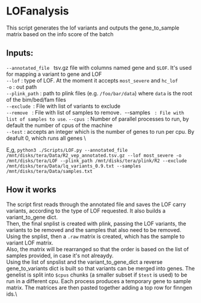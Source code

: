 # LOFanalysis

This script generates the lof variants and outputs the gene_to_sample matrix based on the info score of the batch

## Inputs:
`--annotated_file ` tsv.gz file with columns named gene and `$LOF`. It's used for mapping a variant to gene and LOF\
`--lof` : type of LOF. At the moment it accepts `most_severe` and `hc_lof`\
`-o` : out path\
`--plink_path` : path to plink files (e.g. `/foo/bar/data`) where `data` is the root of the bim/bed/fam files\
`--exclude `: File with list of variants to exclude\
`--remove ` : File with list of samples to remove`.
`--samples ` : File with list of samples to use`.
`--cpus `: Number of parallel processes to run, by default the number of cpus of the machine\
`--test`  : accepts an integer which is the number of genes to run per cpu. By deafult 0, which runs all genes \

E,g, `python3 ./Scripts/LOF.py --annotated_file /mnt/disks/tera/Data/R2_vep_annotated.tsv.gz --lof most_severe -o /mnt/disks/tera/LOF --plink_path /mnt/disks/tera/plink/R2 --exclude /mnt/disks/tera/Data/lq_variants_0.9.txt --samples /mnt/disks/tera/Data/samples.txt 
`
## How it works

The script first reads through the annotated file and saves the LOF carry variants, according to the type of LOF requested. It also builds a variant_to_gene dict.\
Then, the final snplist is created with plink, passing the LOF variants, the variants to be removed and the samples that also need to be removed.\
Using the snplist, then a `.raw` matrix is created, which has the sample to variant LOF matrix.\
Also, the matrix will be rearranged so that the order is based on the list of samples provided, in case it's not alreaydy.\
Using the list of snpslist and the variant_to_gene_dict a reverse gene_to_variants dict is built so that variants can be merged into genes. The genelist is split into `$cpus` chunks (a smaller subset if `$test` is used) to be run in a different cpu. Each process produces a temporary gene to sample matrix. The matrices are then pasted together adding a top row for finngen ids.\




